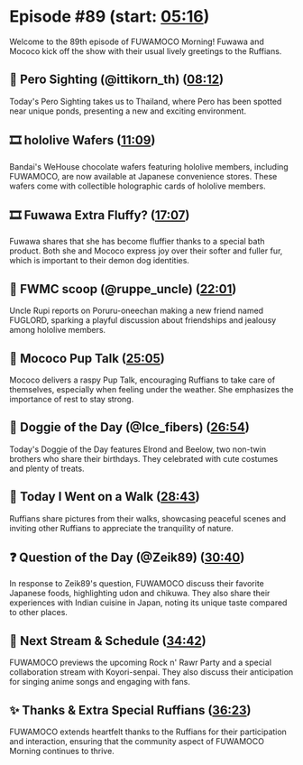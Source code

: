 # Episode #89 (start: [05:16](https://youtu.be/_uAalFIWtqM?t=05m16s))

Welcome to the 89th episode of FUWAMOCO Morning! Fuwawa and Mococo kick off the show with their usual lively greetings to the Ruffians.

## 👀 Pero Sighting (@ittikorn_th) ([08:12](https://youtu.be/_uAalFIWtqM?t=08m12s))

Today's Pero Sighting takes us to Thailand, where Pero has been spotted near unique ponds, presenting a new and exciting environment.

## 🎞️ hololive Wafers ([11:09](https://youtu.be/_uAalFIWtqM?t=11m09s))

Bandai's WeHouse chocolate wafers featuring hololive members, including FUWAMOCO, are now available at Japanese convenience stores. These wafers come with collectible holographic cards of hololive members.

## 🎞️ Fuwawa Extra Fluffy? ([17:07](https://youtu.be/_uAalFIWtqM?t=17m07s))

Fuwawa shares that she has become fluffier thanks to a special bath product. Both she and Mococo express joy over their softer and fuller fur, which is important to their demon dog identities.

## 🔎 FWMC scoop (@ruppe_uncle) ([22:01](https://youtu.be/_uAalFIWtqM?t=22m01s))

Uncle Rupi reports on Poruru-oneechan making a new friend named FUGLORD, sparking a playful discussion about friendships and jealousy among hololive members.

## 📣 Mococo Pup Talk ([25:05](https://youtu.be/_uAalFIWtqM?t=25m05s))

Mococo delivers a raspy Pup Talk, encouraging Ruffians to take care of themselves, especially when feeling under the weather. She emphasizes the importance of rest to stay strong.

## 🐶 Doggie of the Day (@Ice_fibers) ([26:54](https://youtu.be/_uAalFIWtqM?t=26m54s))

Today's Doggie of the Day features Elrond and Beelow, two non-twin brothers who share their birthdays. They celebrated with cute costumes and plenty of treats.

## 🚶 Today I Went on a Walk ([28:43](https://youtu.be/_uAalFIWtqM?t=28m43s))

Ruffians share pictures from their walks, showcasing peaceful scenes and inviting other Ruffians to appreciate the tranquility of nature.

## ❓ Question of the Day (@Zeik89) ([30:40](https://youtu.be/_uAalFIWtqM?t=30m40s))

In response to Zeik89's question, FUWAMOCO discuss their favorite Japanese foods, highlighting udon and chikuwa. They also share their experiences with Indian cuisine in Japan, noting its unique taste compared to other places.

## 📅 Next Stream & Schedule ([34:42](https://youtu.be/_uAalFIWtqM?t=34m42s))

FUWAMOCO previews the upcoming Rock n' Rawr Party and a special collaboration stream with Koyori-senpai. They also discuss their anticipation for singing anime songs and engaging with fans.

## ✨ Thanks & Extra Special Ruffians ([36:23](https://youtu.be/_uAalFIWtqM?t=36m23s))

FUWAMOCO extends heartfelt thanks to the Ruffians for their participation and interaction, ensuring that the community aspect of FUWAMOCO Morning continues to thrive.
